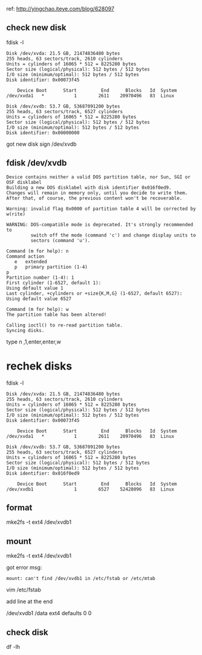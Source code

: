 ref: http://yingchao.iteye.com/blog/628097

## check new disk

  fdisk -l

```
Disk /dev/xvda: 21.5 GB, 21474836480 bytes
255 heads, 63 sectors/track, 2610 cylinders
Units = cylinders of 16065 * 512 = 8225280 bytes
Sector size (logical/physical): 512 bytes / 512 bytes
I/O size (minimum/optimal): 512 bytes / 512 bytes
Disk identifier: 0x00073f45

    Device Boot      Start         End      Blocks   Id  System
/dev/xvda1   *           1        2611    20970496   83  Linux

Disk /dev/xvdb: 53.7 GB, 53687091200 bytes
255 heads, 63 sectors/track, 6527 cylinders
Units = cylinders of 16065 * 512 = 8225280 bytes
Sector size (logical/physical): 512 bytes / 512 bytes
I/O size (minimum/optimal): 512 bytes / 512 bytes
Disk identifier: 0x00000000

```

got new disk sign /dev/xvdb

## fdisk /dev/xvdb

```
Device contains neither a valid DOS partition table, nor Sun, SGI or OSF disklabel
Building a new DOS disklabel with disk identifier 0x016f0ed9.
Changes will remain in memory only, until you decide to write them.
After that, of course, the previous content won't be recoverable.

Warning: invalid flag 0x0000 of partition table 4 will be corrected by w(rite)

WARNING: DOS-compatible mode is deprecated. It's strongly recommended to
         switch off the mode (command 'c') and change display units to
         sectors (command 'u').

Command (m for help): n
Command action
   e   extended
   p   primary partition (1-4)
p
Partition number (1-4): 1
First cylinder (1-6527, default 1):
Using default value 1
Last cylinder, +cylinders or +size{K,M,G} (1-6527, default 6527):
Using default value 6527

Command (m for help): w
The partition table has been altered!

Calling ioctl() to re-read partition table.
Syncing disks.
```
type n ,1,enter,enter,w

# rechek disks

  fdisk -l

```
Disk /dev/xvda: 21.5 GB, 21474836480 bytes
255 heads, 63 sectors/track, 2610 cylinders
Units = cylinders of 16065 * 512 = 8225280 bytes
Sector size (logical/physical): 512 bytes / 512 bytes
I/O size (minimum/optimal): 512 bytes / 512 bytes
Disk identifier: 0x00073f45

    Device Boot      Start         End      Blocks   Id  System
/dev/xvda1   *           1        2611    20970496   83  Linux

Disk /dev/xvdb: 53.7 GB, 53687091200 bytes
255 heads, 63 sectors/track, 6527 cylinders
Units = cylinders of 16065 * 512 = 8225280 bytes
Sector size (logical/physical): 512 bytes / 512 bytes
I/O size (minimum/optimal): 512 bytes / 512 bytes
Disk identifier: 0x016f0ed9

    Device Boot      Start         End      Blocks   Id  System
/dev/xvdb1               1        6527    52428096   83  Linux
```

## format

  mke2fs -t ext4 /dev/xvdb1

## mount

  mke2fs -t ext4 /dev/xvdb1

got error msg:

```
mount: can't find /dev/xvdb1 in /etc/fstab or /etc/mtab
```

  vim /etc/fstab

add line at the end

  /dev/xvdb1      /data   ext4    defaults        0       0

## check disk

  df -lh
